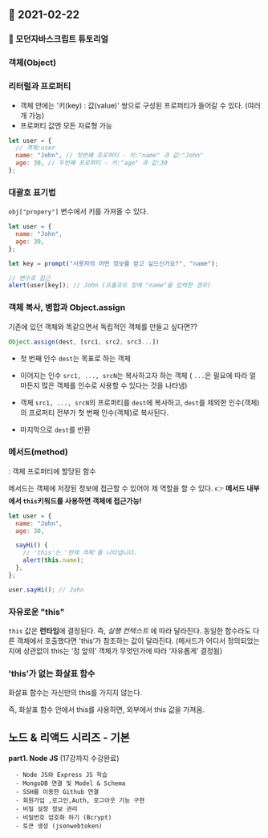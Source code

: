 ## 📆 2021-02-22

### 📝 모던자바스크립트 튜토리얼

### 객체(Object)

### 리터럴과 프로퍼티

- 객체 안에는 '키(key) : 값(value)' 쌍으로 구성된 프로퍼티가 들어갈 수 있다. (여러개 가능)
- 프로퍼티 값엔 모든 자료형 가능

```jsx
let user = {
  // 객체:user
  name: "John", // 첫번째 프로퍼티 - 키:"name" 과 값:"John"
  age: 30, // 두번째 프로퍼티 - 키:"age" 과 값:30
};
```

### 대괄호 표기법

`obj["propery"]` 변수에서 키를 가져올 수 있다.

```jsx
let user = {
  name: "John",
  age: 30,
};

let key = prompt("사용자의 어떤 정보를 얻고 싶으신가요?", "name");

// 변수로 접근
alert(user[key]); // John (프롬프트 창에 "name"을 입력한 경우)
```

### 객체 복사, 병합과 Object.assign

기존에 있던 객체와 똑같으면서 독립적인 객체를 만들고 싶다면??

```jsx
Object.assign(dest, [src1, src2, src3...])
```

- 첫 번째 인수 `dest`는 목표로 하는 객체
- 이어지는 인수 `src1, ..., srcN`는 복사하고자 하는 객체
  ( `...`은 필요에 따라 얼마든지 많은 객체를 인수로 사용할 수 있다는 것을 나타냄)

- 객체 `src1, ..., srcN`의 프로퍼티를 `dest`에 복사하고,
  `dest`를 제외한 인수(객체)의 프로퍼티 전부가 첫 번째 인수(객체)로 복사된다.
- 마지막으로 `dest`를 반환

### 메서드(method)

: 객체 프로퍼티에 할당된 함수

메서드는 객체에 저장된 정보에 접근할 수 있어야 제 역할을 할 수 있다.
👉 **메서드 내부에서 `this`키워드를 사용하면 객체에 접근가능!**

```jsx
let user = {
  name: "John",
  age: 30,

  sayHi() {
    // 'this'는 '현재 객체'를 나타냅니다.
    alert(this.name);
  },
};

user.sayHi(); // John
```

### 자유로운 "this"

`this` 값은 **런타임**에 결정된다. 즉, _실행 컨텍스트_ 에 따라 달라진다.
동일한 함수라도 다른 객체에서 호출했다면 'this’가 참조하는 값이 달라진다.
(메서드가 어디서 정의되었는지에 상관없이 this는 ‘점 앞의’ 객체가 무엇인가에 따라 ‘자유롭게’ 결정됨)

### 'this’가 없는 화살표 함수

화살표 함수는 자신만의 this를 가지지 않는다.

즉, 화살표 함수 안에서 this를 사용하면, 외부에서 this 값을 가져옴.

## 노드 & 리액드 시리즈 - 기본

**part1. Node JS** (17강까지 수강완료)

      - Node JS와 Express JS 학습
      - MongoDB 연결 및 Model & Schema
      - SSH를 이용한 Github 연결
      - 회원가입 ,로그인,Auth, 로그아웃 기능 구현
      - 비밀 설정 정보 관리
      - 비밀번호 암호화 하기 (Bcrypt)
      - 토큰 생성 (jsonwebtoken)
